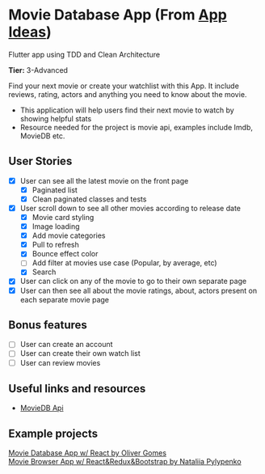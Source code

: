 # Movie Database App (From [App Ideas](https://github.com/florinpop17/app-ideas))

Flutter app using TDD and Clean Architecture

**Tier:** 3-Advanced

Find your next movie or create your watchlist with this App. It include reviews, rating, actors and anything you need to know about the movie.

-   This application will help users find their next movie to watch by showing helpful stats
-   Resource needed for the project is movie api, examples include Imdb, MovieDB etc.

## User Stories

-   [x] User can see all the latest movie on the front page
    -   [x] Paginated list
    -   [x] Clean paginated classes and tests
-   [x] User scroll down to see all other movies according to release date
    -   [x] Movie card styling
    -   [x] Image loading
    -   [x] Add movie categories
    -   [x] Pull to refresh
    -   [x] Bounce effect color
  -   [ ] Add filter at movies use case (Popular, by average, etc)
  -   [x] Search
-   [x] User can click on any of the movie to go to their own separate page
-   [x] User can then see all about the movie ratings, about, actors present on each separate movie page

## Bonus features

-   [ ] User can create an account
-   [ ] User can create their own watch list
-   [ ] User can review movies

## Useful links and resources

-   [MovieDB Api](https://developers.themoviedb.org/3)

## Example projects

[Movie Database App w/ React by Oliver Gomes](http://phobic-heat.surge.sh/)  
[Movie Browser App w/ React&Redux&Bootstrap by Nataliia Pylypenko](https://api-cinema-10d15.firebaseapp.com/)
